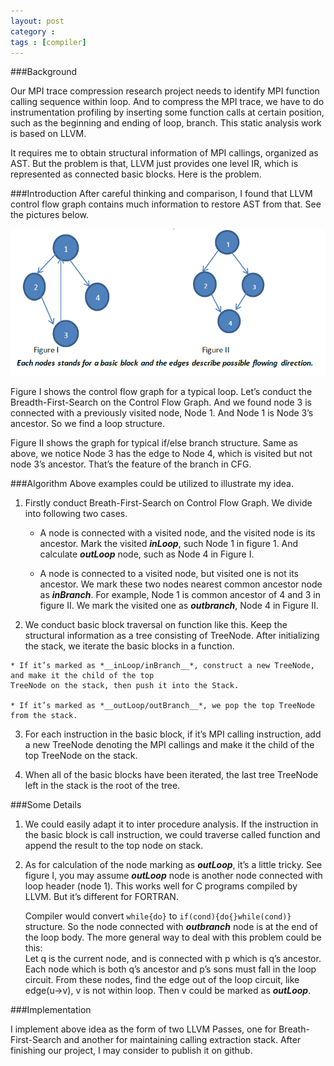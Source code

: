 ```yaml
---
layout: post
category : 
tags : [compiler]
---
```


###Background 

Our MPI trace compression research project needs to identify MPI function calling sequence
within loop. And to compress the MPI trace, we have to do instrumentation profiling by inserting
some function calls at certain position, such as the beginning and ending of loop, branch. This
static analysis work is based on LLVM. 

It requires me to obtain structural information of MPI callings, organized as AST. But the problem
is that, LLVM just provides one level IR, which is represented as connected basic blocks. Here is
the problem. 

###Introduction
After careful thinking and comparison, I found that LLVM control flow graph contains much
information to restore AST from that. See the pictures below.

<p>
	<img src="/images/2012-08-28-1.png"/>
</p>



Figure I shows the control flow graph for a typical loop. Let’s conduct the Breadth-First-Search on
the Control Flow Graph. And we found node 3 is connected with a previously visited node, Node 1. And Node 1 is Node 3’s ancestor. So we find a loop structure. 

Figure II shows the graph for typical if/else branch structure. Same as above, we notice Node 3
has the edge to Node 4, which is visited but not node 3’s ancestor. That’s the feature of the
branch in CFG. 

###Algorithm 
Above examples could be utilized to illustrate my idea. 

1.	Firstly conduct Breath-First-Search on Control Flow Graph. We divide into following two cases.  

	* A node is connected with a visited node, and the visited node is its ancestor. Mark the visited
	*__inLoop__*, such Node 1 in figure 1. And calculate *__outLoop__* node, such as Node 4 in Figure I.  

	* A node is connected to a visited node, but visited one is not its ancestor. We mark these two
	nodes nearest common ancestor node as *__inBranch__*. For example, Node 1 is common
	ancestor of 4 and 3 in figure II. We mark the visited one as *__outbranch__*, Node 4 in Figure II. 

2.	 We conduct basic block traversal on function like this. Keep the structural information as a tree consisting of TreeNode. After initializing the stack, we
	iterate the basic blocks in a function.  

	* If it’s marked as *__inLoop/inBranch__*, construct a new TreeNode, and make it the child of the top
	TreeNode on the stack, then push it into the Stack.  

	* If it’s marked as *__outLoop/outBranch__*, we pop the top TreeNode from the stack. 

3. For each instruction in the basic block, if it’s MPI calling instruction, add a new TreeNode
denoting the MPI callings and make it the child of the top TreeNode on the stack. 

4. When all of the basic blocks have been iterated, the last tree TreeNode left in the stack is the
root of the tree. 

###Some Details 

1. We could easily adapt it to inter procedure analysis. If the instruction in the basic block is call
instruction, we could traverse called function and append the result to the top node on stack. 

2.	As for calculation of the node marking as *__outLoop__*, it’s a little tricky. See figure I, you may
	assume *__outLoop__* node is another node connected with loop header (node 1). This works well
	for C programs compiled by LLVM. But it’s different for FORTRAN.  

	Compiler would convert `while{do}` to `if(cond){do{}while(cond)}` structure. So
	the node connected with *__outbranch__* node is at the end of the loop body.
	The more general way to deal with this problem could be this:   
	Let q is the current node, and is connected with p which is q’s ancestor.
	Each node which is both q’s ancestor and p’s sons must fall in the loop circuit.
	From these nodes, find the edge out of the loop circuit, like edge(u->v), v is not within loop. Then
	v could be marked as *__outLoop__*. 

###Implementation

I implement above idea as the form of two LLVM Passes, one for Breath-First-Search and another
for maintaining calling extraction stack. After finishing our project, I may consider to publish it on
github.

